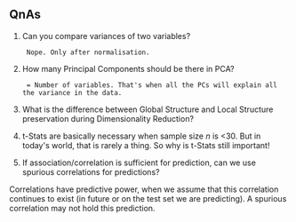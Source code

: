 ## QnAs

1. Can you compare variances of two variables?

        Nope. Only after normalisation.

2. How many Principal Components should be there in PCA?

        = Number of variables. That's when all the PCs will explain all the variance in the data.

3. What is the difference between Global Structure and Local Structure preservation during Dimensionality Reduction?

4. t-Stats are basically necessary when sample size $n$ is <30. But in today's world, that is rarely a thing. So why is t-Stats still important!


5. If association/correlation is sufficient for prediction, can we use spurious correlations for predictions?

Correlations have predictive power, when we assume that this correlation continues to exist (in future or on the test set we are predicting). A spurious correlation may not hold this prediction.